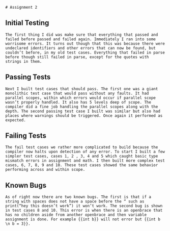 	# Assignment 2
## Initial Testing
	The first thing I did was make sure that everything that passed and failed before passed and failed again. Immediately I ran into some worrisome errors. It turns out though that this was because there were undeclared identifiers and other errors that can now be found, but couldn’t before, in my old test cases. Everything that failed in parse before though still failed in parse, except for the quotes with strings in them. ## Passing Tests	Next I built test cases that should pass. The first one was a giant monolithic test case that would pass without any faults. It had parallel scopes, within which errors would occur if parallel scope wasn’t properly handled. It also has 5 levels deep of scope. The compiler did a fine job handling the parallel scopes along with the depth. The second passing test case I built was similar but also had places where warnings should be triggered. Once again it performed as expected. ## Failing Tests	The fail test cases we rather more complicated to build because the compiler now halts upon detection of any error. To start I built a few simpler test cases, cases 1, 2 , 3, 4 and 5 which caught basic type mismatch errors in assignment and math. I then built more complex test cases, 6, 7, 8, 9 and 10. These test cases showed the same behavior performing across and within scope.## Known Bugs	As of right now there are two known bugs. The first is that if a string with spaces does not have a space before the “ such as print(“hey this doesn’t work”) it won’t work. The second bug is shown in test cases 8 and 10. This error is when there is an openbrace that has no children aside from another openbrace and then variable assignment is done. For example {{int b}} will not error but {{int b \n b = 3}}.